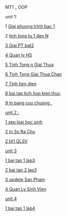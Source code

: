 
 MT1 _ OOP
 
unit 1:

 1  <a href=""> Giai phuong trinh bac 1 </a>

 2  <a href=""> tinh tong tu 1 den N


3  <a href=""> Giai PT bat2


4  <a href=""> Quan ly HS

5  <a href=""> Tinh Tong n Giai Thua

6  <a href=""> Tinh Tong Giai Thua Chan

7  <a href="">  Tinh tien dien

8 <a href=""> bai tap tich hop kien thuc 

9 <a href=""> In bang cuu chuong .
 

unit 2 :


1 <a href=""> xep loai hoc sinh
 
 
2 <a href=""> In So Ra Chu 

2 <a href ="">  bt1 QLSV

unit 3 


1 <a href =""> bai tap 1 lap3
 
2 <a href =""> bai tap 2 lap3
 
3 <a href =""> updete San Pham

4 <a href =""> Quan Ly Sinh Vien


unit 4 


1 <a href ="">  bai tap 1 lap4
